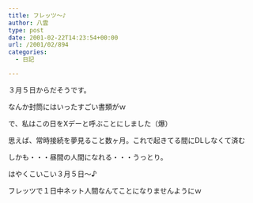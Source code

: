 ```yaml
---
title: フレッツ～♪
author: 八雲
type: post
date: 2001-02-22T14:23:54+00:00
url: /2001/02/894
categories:
  - 日記

---
```

３月５日からだそうです。
  
なんか封筒にはいったすごい書類がｗ
  
で、私はこの日をXデーと呼ぶことにしました（爆）
  
思えば、常時接続を夢見ること数ヶ月。これで起きてる間にDLしなくて済む
  
しかも・・・昼間の人間になれる・・・うっとり。
  
はやくこいこい３月５日～♪

フレッツで１日中ネット人間なんてことになりませんようにｗ